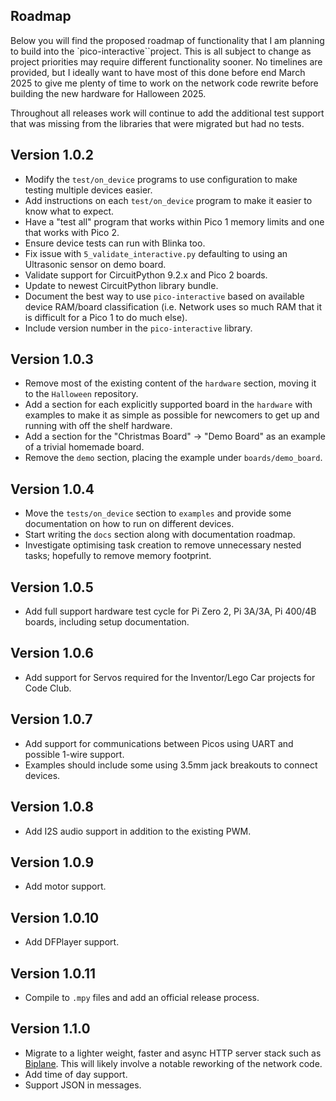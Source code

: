 ## Roadmap

Below you will find the proposed roadmap of functionality that I am planning to build into
the `pico-interactive``project. This is all subject to change as project priorities may
require different functionality sooner. No timelines are provided, but I ideally want to have
most of this done before end March 2025 to give me plenty of time to work on the network
code rewrite before building the new hardware for Halloween 2025.

Throughout all releases work will continue to add the additional test support that was missing
from the libraries that were migrated but had no tests.

## Version 1.0.2

* Modify the `test/on_device` programs to use configuration to make testing multiple devices easier.
* Add instructions on each `test/on_device` program to make it easier to know what to expect.
* Have a "test all" program that works within Pico 1 memory limits and one that works with Pico 2.
* Ensure device tests can run with Blinka too.
* Fix issue with `5_validate_interactive.py` defaulting to using an Ultrasonic sensor on demo board.
* Validate support for CircuitPython 9.2.x and Pico 2 boards.
* Update to newest CircuitPython library bundle.
* Document the best way to use `pico-interactive` based on available device RAM/board classification
  (i.e. Network uses so much RAM that it is difficult for a Pico 1 to do much else).
* Include version number in the `pico-interactive` library.

## Version 1.0.3

* Remove most of the existing content of the `hardware` section, moving it to the `Halloween` repository.
* Add a section for each explicitly supported board in the `hardware` with examples to make it as
  simple as possible for newcomers to get up and running with off the shelf hardware.
* Add a section for the "Christmas Board" -> "Demo Board" as an example of a trivial homemade board.
* Remove the `demo` section, placing the example under `boards/demo_board`.

## Version 1.0.4

* Move the `tests/on_device` section to `examples` and provide some documentation on how to run on different devices.
* Start writing the `docs` section along with documentation roadmap.
* Investigate optimising task creation to remove unnecessary nested tasks; hopefully to remove memory footprint.

## Version 1.0.5

* Add full support hardware test cycle for Pi Zero 2, Pi 3A/3A, Pi 400/4B boards, including setup documentation.

## Version 1.0.6

* Add support for Servos required for the Inventor/Lego Car projects for Code Club.

## Version 1.0.7

* Add support for communications between Picos using UART and possible 1-wire support.
* Examples should include some using 3.5mm jack breakouts to connect devices.

## Version 1.0.8

* Add I2S audio support in addition to the existing PWM.

## Version 1.0.9

* Add motor support.

## Version 1.0.10

* Add DFPlayer support.

## Version 1.0.11

* Compile to `.mpy` files and add an official release process.

## Version 1.1.0

* Migrate to a lighter weight, faster and async HTTP server stack such as [Biplane](https://github.com/Uberi/biplane).
  This will likely involve a notable reworking of the network code.
* Add time of day support.
* Support JSON in messages.